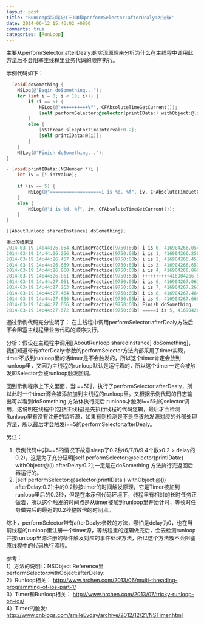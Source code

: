```yaml
---
layout: post
title: "RunLoop学习笔记(三)单聊performSelector:afterDealy:方法簇"
date: 2014-06-12 15:46:02 +0800
comments: true
categories: [RunLoop]
---
```


<!--more-->

主要从performSelector:afterDealy:的实现原理来分析为什么在主线程中调用此方法后不会阻塞主线程里业务代码的顺序执行。

示例代码如下：

```objectivec
- (void)doSomething {
    NSLog(@"Begin doSomething...");
    for (int i = 0; i < 10; i++) {
        if (i == 5) {
            NSLog(@"++++++++++%f", CFAbsoluteTimeGetCurrent());
            [self performSelector:@selector(printIData:) withObject:@(i) afterDelay:0.2];
        }
        else {
            [NSThread sleepForTimeInterval:0.2];
            [self printIData:@(i)];
        }
    }
    NSLog(@"Finish doSomething...");
}

- (void)printIData:(NSNumber *)i {
    int iv = [i intValue];
   
    if (iv == 5) {
        NSLog(@"===================i is %d, %f", iv, CFAbsoluteTimeGetCurrent());
    }
    else {
        NSLog(@"i is %d, %f", iv, CFAbsoluteTimeGetCurrent());
    }
}

[[AboutRunloop sharedInstance] doSomething];

输出的结果是
2014-03-19 14:44:26.054 RuntimePractice[9750:60b] i is 0, 416904266.054601<br/>
2014-03-19 14:44:26.256 RuntimePractice[9750:60b] i is 1, 416904266.256110<br/>
2014-03-19 14:44:26.457 RuntimePractice[9750:60b] i is 2, 416904266.457738<br/>
2014-03-19 14:44:26.659 RuntimePractice[9750:60b] i is 3, 416904266.659130<br/>
2014-03-19 14:44:26.860 RuntimePractice[9750:60b] i is 4, 416904266.860487<br/>
2014-03-19 14:44:26.861 RuntimePractice[9750:60b] ++++++++++416904266.861006<br/>
2014-03-19 14:44:27.061 RuntimePractice[9750:60b] i is 6, 416904267.061459<br/>
2014-03-19 14:44:27.263 RuntimePractice[9750:60b] i is 7, 416904267.263020<br/>
2014-03-19 14:44:27.464 RuntimePractice[9750:60b] i is 8, 416904267.464554<br/>
2014-03-19 14:44:27.666 RuntimePractice[9750:60b] i is 9, 416904267.666095<br/>
2014-03-19 14:44:27.666 RuntimePractice[9750:60b] Finish doSomething...<br/>
2014-03-19 14:44:27.672 RuntimePractice[9750:60b] =====i is 5, 416904267.672478<br/>
```

通过示例代码充分说明了：
在主线程中调用performSelector:afterDealy方法后不会阻塞主线程里业务代码的顺序执行。

分析：假设在主线程中调用[[AboutRunloop sharedInstance] doSomething]，我们知道带有afterDealy:参数的performSelector方法内部采用了timer实现，timer不放到runloop里的话timer是不会触发的，所以这个timer肯定会放到runloop里，又因为主线程的runloop默认是运行着的，所以这个timer一定会被触发即Selector会被runloop触发回调。

回到示例程序上下文里面，当i==5时，执行了performSelector:afterDealy，所以此时一个timer源会被添加加到主线程的runloop里。又根据示例代码的日志输出可以看到doSomething 方法体执行完后 runloop才触发i==5时的selector调用，这说明在线程中(包括主线程)是先执行线程的代码逻辑，最后才会检测Runloop里有没有注册的监听源，如果有则检测是不是应该触发源对应的外部处理方法，所以最后才会触发i==5的performSelector:afterDealy。

另注：<br/>
1) 示例代码中非i==5的情况下故意sleep了0.2秒(6/7/8/9 4个数x0.2 > delay的0.2)，这是为了充分证明[self performSelector:@selector(printIData:) withObject:@(i) afterDelay:0.2];一定是在doSomething 方法执行完返回后再运行的。<br/>
2) [self performSelector:@selector(printIData:) withObject:@(i) afterDelay:0.2];中的0.2秒按timer的时间触发原理，它是Timer被加到runloop里后的0.2秒，但是在本示例代码环境下，线程里有相对的长时任务正做着，所以这个触发的时间点是从timer被加到runloop里开始计时，等长时任务做完后的最近的0.2秒整数倍的时间点。

综上，performSelector带有afterDealy:参数的方法，哪怕是delay为0，也在当前线程的runloop里注册一个timer源，等线程里的逻辑做完后，会去检测runloop并按runloop里源注册的条件触发对应的事件处理方法，所以这个方法簇不会阻塞原线程中的代码执行流程。

参考：<br/>
1）方法的说明:：NSObject Reference里performSelector:withObject:afterDelay:<br/>
2）Runloop相关： http://www.hrchen.com/2013/06/multi-threading-programming-of-ios-part-1/<br/>
3）Timer和Runloop相关： http://www.hrchen.com/2013/07/tricky-runloop-on-ios/<br/>
4）Timer的触发: http://www.cnblogs.com/smileEvday/archive/2012/12/21/NSTimer.html<br/>




